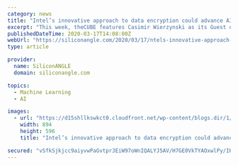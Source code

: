 ```yaml
---
category: news
title: "Intel’s innovative approach to data encryption could advance AI and machine learning"
excerpt: "This week, theCUBE features Casimir Wierzynski as its Guest of the Week. Wierzynski is one of the leading voices in a movement for Privacy-Preserving Machine Learning, or PPML. The goal of PPML is to combine complementary technologies so that machine learning can use data for training models without sacrificing the anonymity of personal ..."
publishedDateTime: 2020-03-17T14:08:00Z
webUrl: "https://siliconangle.com/2020/03/17/ntels-innovative-approach-to-data-encryption-could-advance-ai-and-machine-learning-rsac-guestoftheweek/"
type: article

provider:
  name: SiliconANGLE
  domain: siliconangle.com

topics:
  - Machine Learning
  - AI

images:
  - url: "https://d15shllkswkct0.cloudfront.net/wp-content/blogs.dir/1/files/2020/03/Wierzynski.jpg"
    width: 894
    height: 596
    title: "Intel’s innovative approach to data encryption could advance AI and machine learning"

secured: "vSfkSjkjcc9aiyvwPaGvtprJEiW97oWnIQALYJ5AV/H7GE0VkTYAOxwlPy/IKqya4H1RlYmEobV7069HClYZ6YDfH1I0gpN2NiFNcw+dwfY54y8c47QEs6/W/BTFyuRzn4PNDXqxSHX1K6HUwaAmpF3VZGi4EARwe+m+fuU/qeTGep2V0lVmeBFb2/OpZjNXn34C6e4GUkjM6Ye2saiKWd+JEAppx9pdTQb1NGHqfpBc8mz0MebarAxqHxAfXPlXX47tlobLMK1VfaDN5iJt5kVItckfqdO2w2+8+xuULrKEpQMLJjE2U/MzaS8aJN0R;tnRR4pVtpN6Lh8pmzxk8aw=="
---
```


